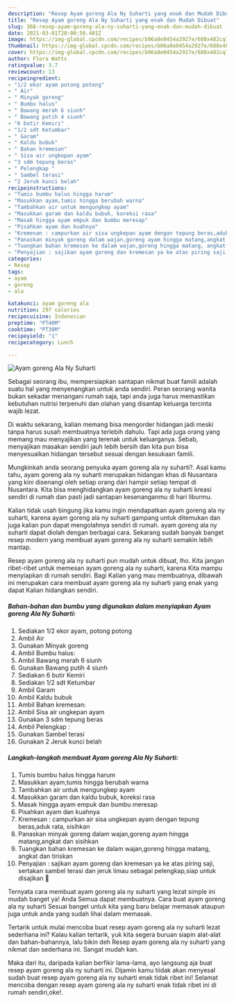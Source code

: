 ```yaml
---
description: "Resep Ayam goreng Ala Ny Suharti yang enak dan Mudah Dibuat"
title: "Resep Ayam goreng Ala Ny Suharti yang enak dan Mudah Dibuat"
slug: 368-resep-ayam-goreng-ala-ny-suharti-yang-enak-dan-mudah-dibuat
date: 2021-03-01T20:00:50.401Z
image: https://img-global.cpcdn.com/recipes/b06a8e0454a2927e/680x482cq70/ayam-goreng-ala-ny-suharti-foto-resep-utama.jpg
thumbnail: https://img-global.cpcdn.com/recipes/b06a8e0454a2927e/680x482cq70/ayam-goreng-ala-ny-suharti-foto-resep-utama.jpg
cover: https://img-global.cpcdn.com/recipes/b06a8e0454a2927e/680x482cq70/ayam-goreng-ala-ny-suharti-foto-resep-utama.jpg
author: Flora Watts
ratingvalue: 3.7
reviewcount: 13
recipeingredient:
- "1/2 ekor ayam potong potong"
- " Air"
- " Minyak goreng"
- " Bumbu halus"
- " Bawang merah 6 siunh"
- " Bawang putih 4 siunh"
- "6 butir Kemiri"
- "1/2 sdt Ketumbar"
- " Garam"
- " Kaldu bubuk"
- " Bahan kremesan"
- " Sisa air ungkepan ayam"
- "3 sdm tepung beras"
- " Pelengkap "
- " Sambel terasi"
- "2 Jeruk kunci belah"
recipeinstructions:
- "Tumis bumbu halus hingga harum"
- "Masukkan ayam,tumis hingga berubah warna"
- "Tambahkan air untuk mengungkep ayam"
- "Masukkan garam dan kaldu bubuk, koreksi rasa"
- "Masak hingga ayam empuk dan bumbu meresap"
- "Pisahkan ayam dan kuahnya"
- "Kremesan : campurkan air sisa ungkepan ayam dengan tepung beras,aduk rata, sisihkan"
- "Panaskan minyak goreng dalam wajan,goreng ayam hingga matang,angkat dan sisihkan"
- "Tuangkan bahan kremesan ke dalam wajan,goreng hingga matang, angkat dan tiriskan"
- "Penyajian : sajikan ayam goreng dan kremesan ya ke atas piring saji, sertakan sambel terasi dan jeruk limau sebagai pelengkap,siap untuk disajikan 🤗"
categories:
- Resep
tags:
- ayam
- goreng
- ala

katakunci: ayam goreng ala 
nutrition: 297 calories
recipecuisine: Indonesian
preptime: "PT40M"
cooktime: "PT30M"
recipeyield: "1"
recipecategory: Lunch

---
```



![Ayam goreng Ala Ny Suharti](https://img-global.cpcdn.com/recipes/b06a8e0454a2927e/680x482cq70/ayam-goreng-ala-ny-suharti-foto-resep-utama.jpg)

Sebagai seorang ibu, mempersiapkan santapan nikmat buat famili adalah suatu hal yang menyenangkan untuk anda sendiri. Peran seorang  wanita bukan sekadar menangani rumah saja, tapi anda juga harus memastikan kebutuhan nutrisi terpenuhi dan olahan yang disantap keluarga tercinta wajib lezat.

Di waktu  sekarang, kalian memang bisa mengorder hidangan jadi meski tanpa harus susah membuatnya terlebih dahulu. Tapi ada juga orang yang memang mau menyajikan yang terenak untuk keluarganya. Sebab, menyajikan masakan sendiri jauh lebih bersih dan kita pun bisa menyesuaikan hidangan tersebut sesuai dengan kesukaan famili. 



Mungkinkah anda seorang penyuka ayam goreng ala ny suharti?. Asal kamu tahu, ayam goreng ala ny suharti merupakan hidangan khas di Nusantara yang kini disenangi oleh setiap orang dari hampir setiap tempat di Nusantara. Kita bisa menghidangkan ayam goreng ala ny suharti kreasi sendiri di rumah dan pasti jadi santapan kesenanganmu di hari liburmu.

Kalian tidak usah bingung jika kamu ingin mendapatkan ayam goreng ala ny suharti, karena ayam goreng ala ny suharti gampang untuk ditemukan dan juga kalian pun dapat mengolahnya sendiri di rumah. ayam goreng ala ny suharti dapat diolah dengan berbagai cara. Sekarang sudah banyak banget resep modern yang membuat ayam goreng ala ny suharti semakin lebih mantap.

Resep ayam goreng ala ny suharti pun mudah untuk dibuat, lho. Kita jangan ribet-ribet untuk memesan ayam goreng ala ny suharti, karena Kita mampu menyiapkan di rumah sendiri. Bagi Kalian yang mau membuatnya, dibawah ini merupakan cara membuat ayam goreng ala ny suharti yang enak yang dapat Kalian hidangkan sendiri.

<!--inarticleads1-->

##### Bahan-bahan dan bumbu yang digunakan dalam menyiapkan Ayam goreng Ala Ny Suharti:

1. Sediakan 1/2 ekor ayam, potong potong
1. Ambil  Air
1. Gunakan  Minyak goreng
1. Ambil  Bumbu halus:
1. Ambil  Bawang merah 6 siunh
1. Gunakan  Bawang putih 4 siunh
1. Sediakan 6 butir Kemiri
1. Sediakan 1/2 sdt Ketumbar
1. Ambil  Garam
1. Ambil  Kaldu bubuk
1. Ambil  Bahan kremesan:
1. Ambil  Sisa air ungkepan ayam
1. Gunakan 3 sdm tepung beras
1. Ambil  Pelengkap :
1. Gunakan  Sambel terasi
1. Gunakan 2 Jeruk kunci belah




<!--inarticleads2-->

##### Langkah-langkah membuat Ayam goreng Ala Ny Suharti:

1. Tumis bumbu halus hingga harum
1. Masukkan ayam,tumis hingga berubah warna
1. Tambahkan air untuk mengungkep ayam
1. Masukkan garam dan kaldu bubuk, koreksi rasa
1. Masak hingga ayam empuk dan bumbu meresap
1. Pisahkan ayam dan kuahnya
1. Kremesan : campurkan air sisa ungkepan ayam dengan tepung beras,aduk rata, sisihkan
1. Panaskan minyak goreng dalam wajan,goreng ayam hingga matang,angkat dan sisihkan
1. Tuangkan bahan kremesan ke dalam wajan,goreng hingga matang, angkat dan tiriskan
1. Penyajian : sajikan ayam goreng dan kremesan ya ke atas piring saji, sertakan sambel terasi dan jeruk limau sebagai pelengkap,siap untuk disajikan 🤗




Ternyata cara membuat ayam goreng ala ny suharti yang lezat simple ini mudah banget ya! Anda Semua dapat membuatnya. Cara buat ayam goreng ala ny suharti Sesuai banget untuk kita yang baru belajar memasak ataupun juga untuk anda yang sudah lihai dalam memasak.

Tertarik untuk mulai mencoba buat resep ayam goreng ala ny suharti lezat sederhana ini? Kalau kalian tertarik, yuk kita segera buruan siapin alat-alat dan bahan-bahannya, lalu bikin deh Resep ayam goreng ala ny suharti yang nikmat dan sederhana ini. Sangat mudah kan. 

Maka dari itu, daripada kalian berfikir lama-lama, ayo langsung aja buat resep ayam goreng ala ny suharti ini. Dijamin kamu tiidak akan menyesal sudah buat resep ayam goreng ala ny suharti enak tidak ribet ini! Selamat mencoba dengan resep ayam goreng ala ny suharti enak tidak ribet ini di rumah sendiri,oke!.

